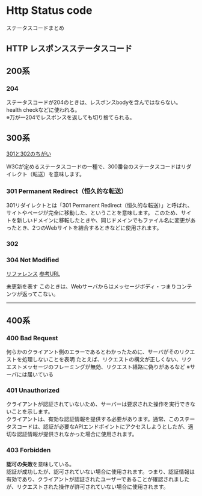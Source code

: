 # Http Status code

ステータスコードまとめ

## HTTP レスポンスステータスコード

## 200系

### 204

ステータスコードが204のときは、レスポンスbodyを含んではならない。  
health checkなどに使われる。  
※万が一204でレスポンスを返しても切り捨てられる。

## 300系
[301と302のちがい](https://www.sakurasaku-labo.jp/blogs/301_redirect)

W3Cが定めるステータスコードの一種で、300番台のステータスコードはリダイレクト（転送）を意味します。

### 301 Permanent Redirect（恒久的な転送）

301リダイレクトとは「301 Permanent Redirect（恒久的な転送）」と呼ばれ、サイトやページが完全に移動した、ということを意味します。 このため、サイトを新しいドメインに移転したときや、同じドメインでもファイル名に変更があったとき、2つのWebサイトを結合するときなどに使用されます。

### 302


### 304 Not Modified

[リファレンス](https://developer.mozilla.org/ja/docs/Web/HTTP/Status/304)
[参考URL](https://uxmilk.jp/50715)

未更新を表す
このときは、Webサーバからはメッセージボディ・つまりコンテンツが返ってこない。


---

## 400系

### 400 Bad Request

何らかのクライアント側のエラーであるとわかったために、サーバがそのリクエストを処理しないことを表明
たとえば、リクエストの構文が正しくない、リクエストメッセージのフレーミングが無効、リクエスト経路に偽りがあるなど
※サーバには届いている

### 401 Unauthorized

クライアントが認証されていないため、サーバーは要求された操作を実行できないことを示します。  
クライアントは、有効な認証情報を提供する必要があります。通常、このステータスコードは、認証が必要なAPIエンドポイントにアクセスしようとしたが、適切な認証情報が提供されなかった場合に使用されます。

### 403 Forbidden

**認可の失敗**を意味している。  
認証が成功したが、認可されていない場合に使用されます。つまり、認証情報は有効であり、クライアントが認証されたユーザーであることが確認されましたが、リクエストされた操作が許可されていない場合に使用されます。